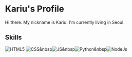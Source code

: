 # Kariu's Profile

<!--
**kariray/kariray** is a ✨ _special_ ✨ repository because its `README.md` (this file) appears on your GitHub profile.

Here are some ideas to get you started:

- 🔭 I’m currently working on ...
- 🌱 I’m currently learning ...
- 👯 I’m looking to collaborate on ...
- 🤔 I’m looking for help with ...
- 💬 Ask me about ...
- 📫 How to reach me: ...
- 😄 Pronouns: ...
- ⚡ Fun fact: ...
-->

Hi there. My nickname is Kariu.
I'm currently living in Seoul.

## Skills
<img alt="HTML5" src ="https://img.shields.io/badge/HTML5-E34F26.svg?&style=flat-square&logo=HTML5&logoColor=white"/>&nbsp;<img alt="CSS" src ="https://img.shields.io/badge/CSS3-1572B6.svg?&style=flat-square&logo=CSS3&logoColor=white"/>&nbsp<img alt="JS" src ="https://img.shields.io/badge/JavaScript-F7DF1E.svg?&style=flat-square&logo=JavaScript&logoColor=white"/>&nbsp<img alt="Python" src ="https://img.shields.io/badge/Python-3776AB.svg?&style=flat-square&logo=Python&logoColor=white"/>&nbsp<img alt="NodeJs" src ="https://img.shields.io/badge/Node.js-339933.svg?&style=flat-square&logo=Node.js&logoColor=white"/>
